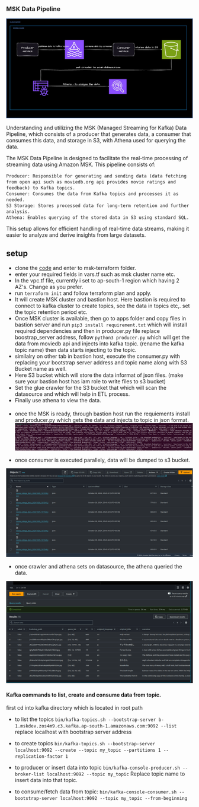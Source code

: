 ### MSK Data Pipeline 

![MSK](msk-terraform/images/msk-datapipeline.png)

Understanding and utilizing the MSK (Managed Streaming for Kafka) Data Pipeline, which consists of a producer that generates data, a consumer that consumes this data, and storage in S3, with Athena used for querying the data.

The MSK Data Pipeline is designed to facilitate the real-time processing of streaming data using Amazon MSK. This pipeline consists of:

    Producer: Responsible for generating and sending data (data fetching from open api such as moviedb.org api provides movie ratings and feedback) to Kafka topics.
    Consumer: Consumes the data from Kafka topics and processes it as needed.
    S3 Storage: Stores processed data for long-term retention and further analysis.
    Athena: Enables querying of the stored data in S3 using standard SQL.

This setup allows for efficient handling of real-time data streams, making it easier to analyze and derive insights from large datasets.

## setup

- clone the [code](https://github.com/krupakar0307/kafka-datapipeline-project.git) and enter to msk-terraform folder. 
- enter your required fields in vars.tf such as msk cluster name etc.
- In the vpc.tf file, currently i set to ap-south-1 region which having 2 AZ's. Change as you prefer.
- run `terraform init` and follow terraform plan and apply.
- It will create MSK cluster and bastion host. Here bastion is required to connect to kafka cluster to create topics, see the data in topics etc,. set the topic retention period etc.
- Once MSK cluster is available, then go to apps folder and copy files in bastion server and run `pip3 install requirement.txt` which will install required dependencies and then in producer.py file replace boostrap_server address,  follow `python3 producer.py` which will get the data from moviedb api and injects into kafka topic. (rename the kafka topic name) then data starts injecting to the topic.
- similalry on other tab in bastion host, execute the consumer.py with replacing your bootstrap server address and topic name along with S3 Bucket name as well.
- Here S3 bucket which will store the data informat of json files. (make sure your bastion host has iam role to write files to s3 bucket)
- Set the glue crawler for the S3 bucket that which will scan the datasource and which will help in ETL process.
- Finally use athena to view the data.

####
- once the MSK is ready, through bastion host run the requiements install and producer.py which gets the data and injects to topic in json format. 
![screenshot](msk-terraform/images/producer.png)

- once consumer is executed parallely, data will be dumped to s3 bucket.

![screenshot](msk-terraform/images/s3.png)

- once crawler and athena sets on datasource, the athena queried the data.

![screenshot](msk-terraform/images/athena.png)


#### Kafka commands to list, create and consume data from topic.

first cd into kafka directory which is located in root path
- to list the topics
`bin/kafka-topics.sh --bootstrap-server b-1.mskdev.zos4m9.c3.kafka.ap-south-1.amazonaws.com:9092 --list` replace localhost with bootstrap server address

- to create topics
`bin/kafka-topics.sh --bootstrap-server localhost:9092 --create --topic my_topic --partitions 1 --replication-factor 1`

- to producer or insert data into topic
`bin/kafka-console-producer.sh --broker-list localhost:9092 --topic my_topic` Replace topic name to insert data into that topic.

- to consume/fetch data from topic:
`bin/kafka-console-consumer.sh --bootstrap-server localhost:9092 --topic my_topic --from-beginning`